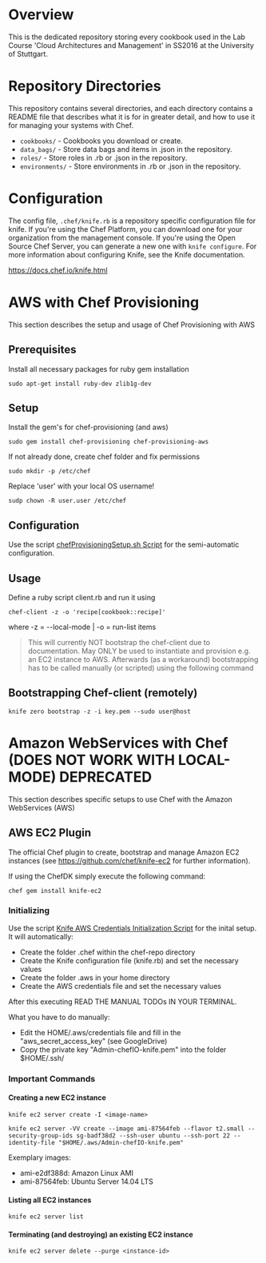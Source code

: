 # Overview

This is the dedicated repository storing every cookbook used in the Lab Course 'Cloud Architectures and Management' in SS2016 at the University of Stuttgart.

# Repository Directories

This repository contains several directories, and each directory contains a README file that describes what it is for in greater detail, and how to use it for managing your systems with Chef.

* `cookbooks/` - Cookbooks you download or create.
* `data_bags/` - Store data bags and items in .json in the repository.
* `roles/` - Store roles in .rb or .json in the repository.
* `environments/` - Store environments in .rb or .json in the repository.

# Configuration

The config file, `.chef/knife.rb` is a repository specific configuration file for knife. If you're using the Chef Platform, you can download one for your organization from the management console. If you're using the Open Source Chef Server, you can generate a new one with `knife configure`. For more information about configuring Knife, see the Knife documentation.

https://docs.chef.io/knife.html

# AWS with Chef Provisioning

This section describes the setup and usage of Chef Provisioning with AWS

## Prerequisites

Install all necessary packages for ruby gem installation

`sudo apt-get install ruby-dev zlib1g-dev`

## Setup

Install the gem's for chef-provisioning (and aws)

`sudo gem install chef-provisioning chef-provisioning-aws`

If not already done, create chef folder and fix permissions 

`sudo mkdir -p /etc/chef`

Replace 'user' with your local OS username!

`sudp chown -R user.user /etc/chef`

## Configuration

Use the script [chefProvisioningSetup.sh Script](/chef-repo/initScripts/chefProvisioningSetup.sh) for the semi-automatic configuration.

## Usage

Define a ruby script client.rb and run it using

`chef-client -z -o 'recipe[cookbook::recipe]'`

where 
-z = --local-mode | -o = run-list items

> This will currently NOT bootstrap the chef-client due to documentation. May ONLY be used to instantiate and provision e.g. an EC2 instance to AWS. Afterwards (as a workaround) bootstrapping has to be called manually (or scripted) using the following command

## Bootstrapping Chef-client (remotely)

`knife zero bootstrap -z -i key.pem --sudo user@host`

# Amazon WebServices with Chef (DOES NOT WORK WITH LOCAL-MODE) DEPRECATED

This section describes specific setups to use Chef with the Amazon WebServices (AWS)

## AWS EC2 Plugin

The official Chef plugin to create, bootstrap and manage Amazon EC2 instances (see https://github.com/chef/knife-ec2 for further information).

If using the ChefDK simply execute the following command:

`chef gem install knife-ec2`

### Initializing

Use the script [Knife AWS Credentials Initialization Script](/chef-repo/initScripts/knife_awsCredentials.sh) for the inital setup. 
It will automatically:
 * Create the folder .chef within the chef-repo directory
 * Create the Knife configuration file (knife.rb) and set the necessary values
 * Create the folder .aws in your home directory
 * Create the AWS credentials file and set the necessary values

After this executing READ THE MANUAL TODOs IN YOUR TERMINAL.

What you have to do manually:

 * Edit the HOME/.aws/credentials file and fill in the "aws_secret_access_key" (see GoogleDrive)
 * Copy the private key "Admin-chefIO-knife.pem" into the folder $HOME/.ssh/

### Important Commands

#### Creating a new EC2 instance

`knife ec2 server create -I <image-name> `

`knife ec2 server -VV create --image ami-87564feb --flavor t2.small --security-group-ids sg-badf38d2 --ssh-user ubuntu --ssh-port 22 --identity-file "$HOME/.aws/Admin-chefIO-knife.pem"`

Exemplary images:

 * ami-e2df388d: Amazon Linux AMI
 * ami-87564feb: Ubuntu Server 14.04 LTS

#### Listing all EC2 instances

`knife ec2 server list`

#### Terminating (and destroying) an existing EC2 instance

`knife ec2 server delete --purge <instance-id>`

